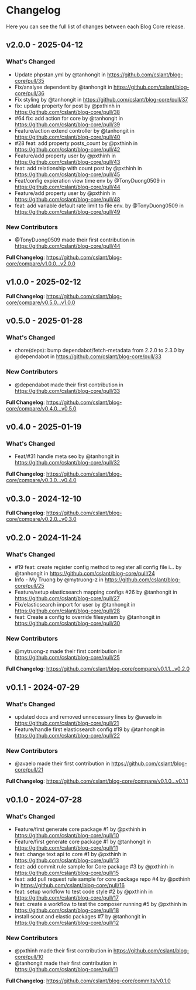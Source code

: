 # Changelog

Here you can see the full list of changes between each Blog Core release.

## v2.0.0 - 2025-04-12

### What's Changed

* Update phpstan.yml by @tanhongit in https://github.com/cslant/blog-core/pull/35
* Fix/analyse dependent by @tanhongit in https://github.com/cslant/blog-core/pull/36
* Fix styling by @tanhongit in https://github.com/cslant/blog-core/pull/37
* fix: update property for post by @pxthinh in https://github.com/cslant/blog-core/pull/38
* #64 fix: add action for core by @tanhongit in https://github.com/cslant/blog-core/pull/39
* Feature/action extend controller by @tanhongit in https://github.com/cslant/blog-core/pull/40
* #28 feat: add property posts_count by @pxthinh in https://github.com/cslant/blog-core/pull/42
* Feature/add property user by @pxthinh in https://github.com/cslant/blog-core/pull/43
* feat: add relationship with count post by @pxthinh in https://github.com/cslant/blog-core/pull/45
* Feat/config expieration view time env by @TonyDuong0509 in https://github.com/cslant/blog-core/pull/44
* Feature/add property user by @pxthinh in https://github.com/cslant/blog-core/pull/48
* feat: add variable default rate limit to file env. by @TonyDuong0509 in https://github.com/cslant/blog-core/pull/49

### New Contributors

* @TonyDuong0509 made their first contribution in https://github.com/cslant/blog-core/pull/44

**Full Changelog**: https://github.com/cslant/blog-core/compare/v1.0.0...v2.0.0

## v1.0.0 - 2025-02-12

**Full Changelog**: https://github.com/cslant/blog-core/compare/v0.5.0...v1.0.0

## v0.5.0 - 2025-01-28

### What's Changed

* chore(deps): bump dependabot/fetch-metadata from 2.2.0 to 2.3.0 by @dependabot in https://github.com/cslant/blog-core/pull/33

### New Contributors

* @dependabot made their first contribution in https://github.com/cslant/blog-core/pull/33

**Full Changelog**: https://github.com/cslant/blog-core/compare/v0.4.0...v0.5.0

## v0.4.0 - 2025-01-19

### What's Changed

* Feat/#31 handle meta seo by @tanhongit in https://github.com/cslant/blog-core/pull/32

**Full Changelog**: https://github.com/cslant/blog-core/compare/v0.3.0...v0.4.0

## v0.3.0 - 2024-12-10

**Full Changelog**: https://github.com/cslant/blog-core/compare/v0.2.0...v0.3.0

## v0.2.0 - 2024-11-24

### What's Changed

* #19 feat: create register config method to register all config file i… by @tanhongit in https://github.com/cslant/blog-core/pull/24
* Info - My Truong by @mytruong-z in https://github.com/cslant/blog-core/pull/25
* Feature/setup elasticsearch mapping configs #26 by @tanhongit in https://github.com/cslant/blog-core/pull/27
* Fix/elasticsearch import for user by @tanhongit in https://github.com/cslant/blog-core/pull/28
* feat: Create a config to override filesystem by @tanhongit in https://github.com/cslant/blog-core/pull/30

### New Contributors

* @mytruong-z made their first contribution in https://github.com/cslant/blog-core/pull/25

**Full Changelog**: https://github.com/cslant/blog-core/compare/v0.1.1...v0.2.0

## v0.1.1 - 2024-07-29

### What's Changed

* updated docs and removed unnecessary lines by @avaelo in https://github.com/cslant/blog-core/pull/21
* Feature/handle first elasticsearch config #19 by @tanhongit in https://github.com/cslant/blog-core/pull/22

### New Contributors

* @avaelo made their first contribution in https://github.com/cslant/blog-core/pull/21

**Full Changelog**: https://github.com/cslant/blog-core/compare/v0.1.0...v0.1.1

## v0.1.0 - 2024-07-28

### What's Changed

* Feature/first generate core package #1 by @pxthinh in https://github.com/cslant/blog-core/pull/10
* Feature/first generate core package #1 by @tanhongit in https://github.com/cslant/blog-core/pull/11
* feat: change text api to core #1 by @pxthinh in https://github.com/cslant/blog-core/pull/13
* feat: add commit rule sample for Core package #3 by @pxthinh in https://github.com/cslant/blog-core/pull/15
* feat: add pull request rule sample for core package repo #4 by @pxthinh in https://github.com/cslant/blog-core/pull/16
* feat: setup workflow to test code style #2 by @pxthinh in https://github.com/cslant/blog-core/pull/17
* feat: create a workflow to test the composer running #5 by @pxthinh in https://github.com/cslant/blog-core/pull/18
* install scout and elastic packages #7 by @tanhongit in https://github.com/cslant/blog-core/pull/12

### New Contributors

* @pxthinh made their first contribution in https://github.com/cslant/blog-core/pull/10
* @tanhongit made their first contribution in https://github.com/cslant/blog-core/pull/11

**Full Changelog**: https://github.com/cslant/blog-core/commits/v0.1.0
